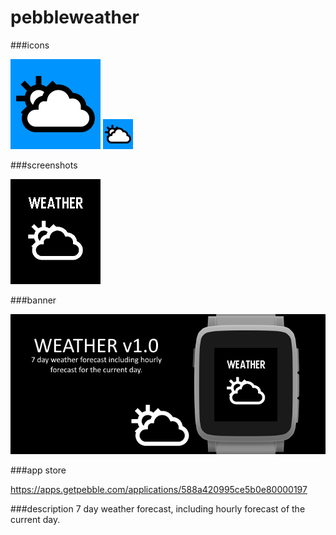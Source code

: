 # pebbleweather
###icons

![icon-144.png](/assets/icon-144.png)
![icon-48.png](/assets/icon-48.png)

###screenshots

![basalt.png](/assets/basalt.png)

###banner

![banner.png](/assets/banner.png)

###app store

https://apps.getpebble.com/applications/588a420995ce5b0e80000197

###description
7 day weather forecast, including hourly forecast of the current day. 
